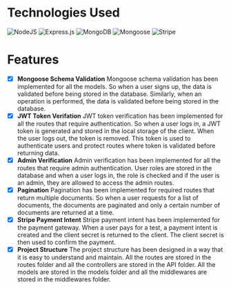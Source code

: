 # Technologies Used

![NodeJS](https://img.shields.io/badge/node.js-6DA55F?style=for-the-badge&logo=node.js&logoColor=white) ![Express.js](https://img.shields.io/badge/express.js-%23404d59.svg?style=for-the-badge&logo=express&logoColor=%2361DAFB) ![MongoDB](https://img.shields.io/badge/MongoDB-%234ea94b.svg?style=for-the-badge&logo=mongodb&logoColor=white) ![Mongoose](https://img.shields.io/badge/Mongoose-%23716932.svg?style=for-the-badge&logo=Mongoose&logoColor=white) ![Stripe](https://img.shields.io/badge/Stripe-%233D3631.svg?style=for-the-badge&logo=Stripe&logoColor=white)

# Features

-   [x] **Mongoose Schema Validation**
        Mongoose schema validation has been implemented for all the models. So when a user signs up, the data is validated before being stored in the database. Similarly, when an operation is performed, the data is validated before being stored in the database.
-   [x] **JWT Token Verifation**
        JWT token verification has been implemented for all the routes that require authentication. So when a user logs in, a JWT token is generated and stored in the local storage of the client. When the user logs out, the token is removed. This token is used to authenticate users and protect routes where token is validated before returning data.
-   [x] **Admin Verification**
        Admin verification has been implemented for all the routes that require admin authentication. User roles are stored in the database and when a user logs in, the role is checked and if the user is an admin, they are allowed to access the admin routes.
-   [x] **Pagination**
        Pagination has been implemented for required routes that return multiple documents. So when a user requests for a list of documents, the documents are paginated and only a certain number of documents are returned at a time.
-   [x] **Stripe Payment Intent**
        Stripe payment intent has been implemented for the payment gateway. When a user pays for a test, a payment intent is created and the client secret is returned to the client. The client secret is then used to confirm the payment.
-   [x] **Project Structure**
        The project structure has been designed in a way that it is easy to understand and maintain. All the routes are stored in the routes folder and all the controllers are stored in the API folder. All the models are stored in the models folder and all the middlewares are stored in the middlewares folder.
